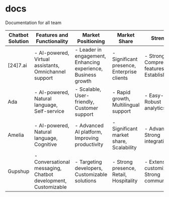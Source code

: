 # docs
Documentation for all team

| **Chatbot Solution** | **Features and Functionality** | **Market Positioning** | **Market Share** | **Strengths** | **Weaknesses** |
|----------------------|--------------------------------|------------------------|------------------|---------------|----------------|
| [24]7.ai             | - AI-powered, Virtual assistants, Omnichannel support | - Leader in engagement, Enhancing experience, Business growth | - Significant presence, Enterprise clients | - Strong AI, Comprehensive features, Established | - Higher pricing, Expertise required |
| Ada                  | - AI-powered, Natural language, Self-service | - Scalable, User-friendly, Customer support | - Rapid growth, Multilingual support | - Easy-to-use, Robust analytics | - Limited customization, Lack of advanced AI |
| Amelia               | - AI-powered, Natural language, Cognitive | - Advanced AI platform, Improving productivity | - Significant market share, Scalability | - Advanced AI, Strong integration | - Higher cost, Resources required |
| Gupshup             | - Conversational messaging, Chatbot development, Customizable | - Targeting developers, Customizable solutions | - Strong presence, Retail, Hospitality | - Extensive customization, Strong community | - Lack of advanced AI, Technical expertise |